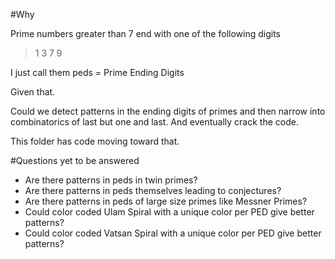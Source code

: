 #Why

Prime numbers greater than 7 end with one of the following digits

> 1 3 7 9

I just call them peds = Prime Ending Digits

Given that.

Could we detect patterns in the ending digits of primes and then narrow into combinatorics of last but one and last. And eventually crack the code.

This folder has code moving toward that.

#Questions yet to be answered

- Are there patterns in peds in twin primes?
- Are there patterns in peds themselves leading to conjectures?
- Are there patterns in peds of large size primes like Messner Primes?
- Could color coded Ulam Spiral with a unique color per PED give better patterns?
- Could color coded Vatsan Spiral with a unique color per PED give better patterns?
